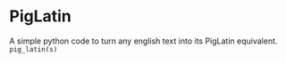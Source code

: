 # PigLatin
A simple python code to turn any english text into its PigLatin equivalent. <br>
``pig_latin(s)``
